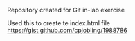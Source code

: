 Repository created for Git in-lab exercise

Used this to create te index.html file
https://gist.github.com/cpjobling/1988786